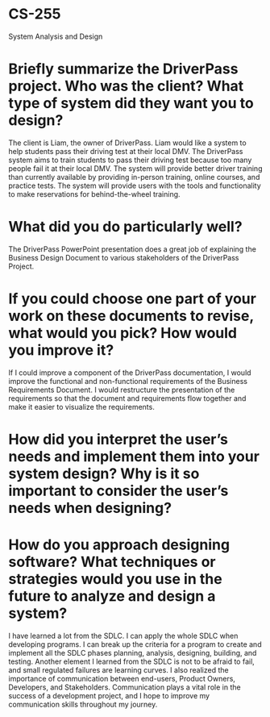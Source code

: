 # CS-255
System Analysis and Design

# Briefly summarize the DriverPass project. Who was the client? What type of system did they want you to design?

The client is Liam, the owner of DriverPass. Liam would like a system to help students pass their driving test at their local DMV. The DriverPass system aims to train students to pass their driving test because too many people fail it at their local DMV. The system will provide better driver training than currently available by providing in-person training, online courses, and practice tests. The system will provide users with the tools and functionality to make reservations for behind-the-wheel training. 

# What did you do particularly well?

The DriverPass PowerPoint presentation does a great job of explaining the Business Design Document to various stakeholders of the DriverPass Project.

# If you could choose one part of your work on these documents to revise, what would you pick? How would you improve it?

If I could improve a component of the DriverPass documentation, I would improve the functional and non-functional requirements of the Business Requirements Document. I would restructure the presentation of the requirements so that the document and requirements flow together and make it easier to visualize the requirements.

# How did you interpret the user’s needs and implement them into your system design? Why is it so important to consider the user’s needs when designing?




# How do you approach designing software? What techniques or strategies would you use in the future to analyze and design a system?

I have learned a lot from the SDLC. I can apply the whole SDLC when developing programs. I can break up the criteria for a program to create and implement all the  SDLC phases planning, analysis, designing, building, and testing. Another element I learned from the SDLC is not to be afraid to fail, and small regulated failures are learning curves. I also realized the importance of communication between end-users, Product Owners, Developers, and Stakeholders. Communication plays a vital role in the success of a development project, and I hope to improve my communication skills throughout my journey.



